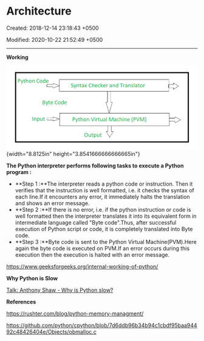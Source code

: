 # Architecture

Created: 2018-12-14 23:18:43 +0500

Modified: 2020-10-22 21:52:49 +0500

---

**Working**

![Python Code Syntax Checker and Translator Byte Code Input Python Virtual Machine (PVM) Output ](media/Architecture-image1.png){width="8.8125in" height="3.8541666666666665in"}

**The Python interpreter performs following tasks to execute a Python program :**
-   **Step 1 :**The interpreter reads a python code or instruction. Then it verifies that the instruction is well formatted, i.e. it checks the syntax of each line.If it encounters any error, it immediately halts the translation and shows an error message.
-   **Step 2 :**If there is no error, i.e. if the python instruction or code is well formatted then the interpreter translates it into its equivalent form in intermediate language called "Byte code".Thus, after successful execution of Python script or code, it is completely translated into Byte code.
-   **Step 3 :**Byte code is sent to the Python Virtual Machine(PVM).Here again the byte code is executed on PVM.If an error occurs during this execution then the execution is halted with an error message.



<https://www.geeksforgeeks.org/internal-working-of-python/>



**Why Python is Slow**

[Talk: Anthony Shaw - Why is Python slow?](https://www.youtube.com/watch?v=I4nkgJdVZFA&ab_channel=PyCon2020)



**References**

<https://rushter.com/blog/python-memory-managment/>

<https://github.com/python/cpython/blob/7d6ddb96b34b94c1cbdf95baa94492c48426404e/Objects/obmalloc.c>

